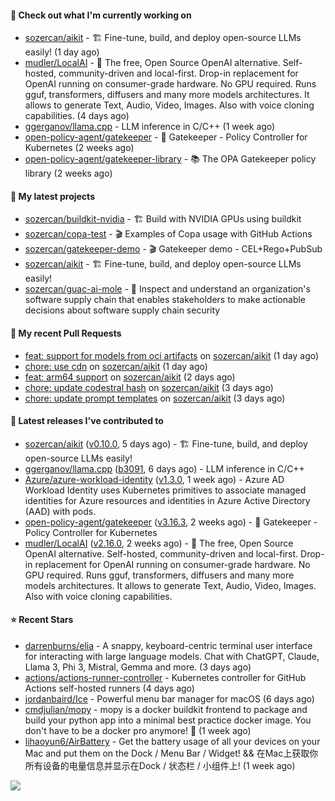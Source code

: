 #### 👷 Check out what I'm currently working on

- [sozercan/aikit](https://github.com/sozercan/aikit) - 🏗️ Fine-tune, build, and deploy open-source LLMs easily! (1 day ago)
- [mudler/LocalAI](https://github.com/mudler/LocalAI) - :robot: The free, Open Source OpenAI alternative. Self-hosted, community-driven and local-first. Drop-in replacement for OpenAI running on consumer-grade hardware. No GPU required. Runs gguf, transformers, diffusers and many more models architectures. It allows to generate Text, Audio, Video, Images. Also with voice cloning capabilities. (4 days ago)
- [ggerganov/llama.cpp](https://github.com/ggerganov/llama.cpp) - LLM inference in C/C&#43;&#43; (1 week ago)
- [open-policy-agent/gatekeeper](https://github.com/open-policy-agent/gatekeeper) - 🐊 Gatekeeper - Policy Controller for Kubernetes (2 weeks ago)
- [open-policy-agent/gatekeeper-library](https://github.com/open-policy-agent/gatekeeper-library) - 📚 The OPA Gatekeeper policy library (2 weeks ago)

#### 🌱 My latest projects

- [sozercan/buildkit-nvidia](https://github.com/sozercan/buildkit-nvidia) - 🏗️ Build with NVIDIA GPUs using buildkit
- [sozercan/copa-test](https://github.com/sozercan/copa-test) - 🎬 Examples of Copa usage with GitHub Actions
- [sozercan/gatekeeper-demo](https://github.com/sozercan/gatekeeper-demo) - 🎬 Gatekeeper demo - CEL&#43;Rego&#43;PubSub
- [sozercan/aikit](https://github.com/sozercan/aikit) - 🏗️ Fine-tune, build, and deploy open-source LLMs easily!
- [sozercan/guac-ai-mole](https://github.com/sozercan/guac-ai-mole) - 🥑 Inspect and understand an organization&#39;s software supply chain that enables stakeholders to make actionable decisions about software supply chain security

#### 🔨 My recent Pull Requests

- [feat: support for models from oci artifacts](https://github.com/sozercan/aikit/pull/296) on [sozercan/aikit](https://github.com/sozercan/aikit) (1 day ago)
- [chore: use cdn](https://github.com/sozercan/aikit/pull/295) on [sozercan/aikit](https://github.com/sozercan/aikit) (1 day ago)
- [feat: arm64 support](https://github.com/sozercan/aikit/pull/290) on [sozercan/aikit](https://github.com/sozercan/aikit) (2 days ago)
- [chore: update codestral hash](https://github.com/sozercan/aikit/pull/289) on [sozercan/aikit](https://github.com/sozercan/aikit) (3 days ago)
- [chore: update prompt templates](https://github.com/sozercan/aikit/pull/288) on [sozercan/aikit](https://github.com/sozercan/aikit) (3 days ago)

#### 🚀 Latest releases I've contributed to

- [sozercan/aikit](https://github.com/sozercan/aikit) ([v0.10.0](https://github.com/sozercan/aikit/releases/tag/v0.10.0), 5 days ago) - 🏗️ Fine-tune, build, and deploy open-source LLMs easily!
- [ggerganov/llama.cpp](https://github.com/ggerganov/llama.cpp) ([b3091](https://github.com/ggerganov/llama.cpp/releases/tag/b3091), 6 days ago) - LLM inference in C/C&#43;&#43;
- [Azure/azure-workload-identity](https://github.com/Azure/azure-workload-identity) ([v1.3.0](https://github.com/Azure/azure-workload-identity/releases/tag/v1.3.0), 1 week ago) - Azure AD Workload Identity uses Kubernetes primitives to associate managed identities for Azure resources and identities in Azure Active Directory (AAD) with pods.
- [open-policy-agent/gatekeeper](https://github.com/open-policy-agent/gatekeeper) ([v3.16.3](https://github.com/open-policy-agent/gatekeeper/releases/tag/v3.16.3), 2 weeks ago) - 🐊 Gatekeeper - Policy Controller for Kubernetes
- [mudler/LocalAI](https://github.com/mudler/LocalAI) ([v2.16.0](https://github.com/mudler/LocalAI/releases/tag/v2.16.0), 2 weeks ago) - :robot: The free, Open Source OpenAI alternative. Self-hosted, community-driven and local-first. Drop-in replacement for OpenAI running on consumer-grade hardware. No GPU required. Runs gguf, transformers, diffusers and many more models architectures. It allows to generate Text, Audio, Video, Images. Also with voice cloning capabilities.

#### ⭐ Recent Stars

- [darrenburns/elia](https://github.com/darrenburns/elia) - A snappy, keyboard-centric terminal user interface for interacting with large language models. Chat with ChatGPT, Claude, Llama 3, Phi 3, Mistral, Gemma and more. (3 days ago)
- [actions/actions-runner-controller](https://github.com/actions/actions-runner-controller) - Kubernetes controller for GitHub Actions self-hosted runners (4 days ago)
- [jordanbaird/Ice](https://github.com/jordanbaird/Ice) - Powerful menu bar manager for macOS (6 days ago)
- [cmdjulian/mopy](https://github.com/cmdjulian/mopy) - mopy is a docker buildkit frontend to package and build your python app into a minimal best practice docker image. You don&#39;t have to be a docker pro anymore! 🐋 (1 week ago)
- [lihaoyun6/AirBattery](https://github.com/lihaoyun6/AirBattery) - Get the battery usage of all your devices on your Mac and put them on the Dock / Menu Bar / Widget! &amp;&amp; 在Mac上获取你所有设备的电量信息并显示在Dock / 状态栏 / 小组件上! (1 week ago)

![](https://github-readme-stats.vercel.app/api?username=sozercan&theme=vision-friendly-dark&hide_border=false&include_all_commits=true&count_private=true)
